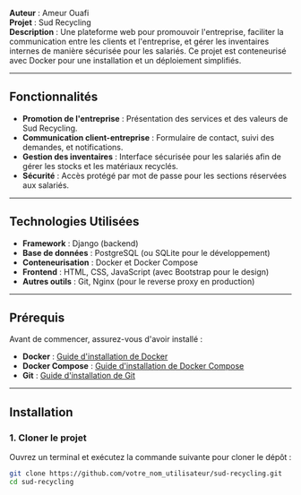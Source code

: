 **Auteur** : Ameur Ouafi  
**Projet** : Sud Recycling  
**Description** : Une plateforme web pour promouvoir l'entreprise, faciliter la communication entre les clients et l'entreprise, et gérer les inventaires internes de manière sécurisée pour les salariés. Ce projet est conteneurisé avec Docker pour une installation et un déploiement simplifiés.

---

## Fonctionnalités

- **Promotion de l'entreprise** : Présentation des services et des valeurs de Sud Recycling.
- **Communication client-entreprise** : Formulaire de contact, suivi des demandes, et notifications.
- **Gestion des inventaires** : Interface sécurisée pour les salariés afin de gérer les stocks et les matériaux recyclés.
- **Sécurité** : Accès protégé par mot de passe pour les sections réservées aux salariés.

---

## Technologies Utilisées

- **Framework** : Django (backend)
- **Base de données** : PostgreSQL (ou SQLite pour le développement)
- **Conteneurisation** : Docker et Docker Compose
- **Frontend** : HTML, CSS, JavaScript (avec Bootstrap pour le design)
- **Autres outils** : Git, Nginx (pour le reverse proxy en production)

---

## Prérequis

Avant de commencer, assurez-vous d'avoir installé :

- **Docker** : [Guide d'installation de Docker](https://docs.docker.com/get-docker/)
- **Docker Compose** : [Guide d'installation de Docker Compose](https://docs.docker.com/compose/install/)
- **Git** : [Guide d'installation de Git](https://git-scm.com/downloads)

---

## Installation

### 1. Cloner le projet

Ouvrez un terminal et exécutez la commande suivante pour cloner le dépôt :

```bash
git clone https://github.com/votre_nom_utilisateur/sud-recycling.git
cd sud-recycling
